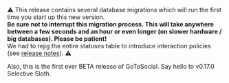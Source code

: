 ⚠️ This release contains several database migrations which will run the first time you start up this new version.  
**Be sure not to interrupt this migration process. This will take anywhere between a few seconds and an hour or even longer (on slower hardware / big databases). Please be patient!**  
We had to rejig the entire statuses table to introduce interaction policies (see [release notes](https://github.com/superseriousbusiness/gotosocial/releases/tag/v0.17.0)). ⚠️

Also, this is the first ever BETA release of GoToSocial. Say hello to v0.17.0 Selective Sloth.
